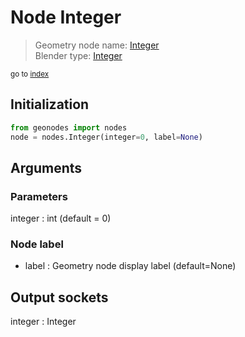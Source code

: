 
# Node Integer

> Geometry node name: [Integer](https://docs.blender.org/manual/en/latest/modeling/geometry_nodes/material/integer.html)<br>
  Blender type: [Integer](https://docs.blender.org/api/current/bpy.types.FunctionNodeInputInt.html)
  
<sub>go to [index](/docs/index.md)</sub>

## Initialization

```python
from geonodes import nodes
node = nodes.Integer(integer=0, label=None)
```



## Arguments


### Parameters

integer : int (default = 0)

### Node label

- label : Geometry node display label (default=None)

## Output sockets

integer : Integer
